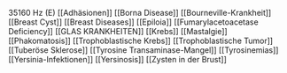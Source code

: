 35160 Hz (E)
[[Adhäsionen]]
[[Borna Disease]]
[[Bourneville-Krankheit]]
[[Breast Cyst]]
[[Breast Diseases]]
[[Epiloia]]
[[Fumarylacetoacetase Deficiency]]
[[GLAS KRANKHEITEN]]
[[Krebs]]
[[Mastalgie]]
[[Phakomatosis]]
[[Trophoblastische Krebs]]
[[Trophoblastische Tumor]]
[[Tuberöse Sklerose]]
[[Tyrosine Transaminase-Mangel]]
[[Tyrosinemias]]
[[Yersinia-Infektionen]]
[[Yersinosis]]
[[Zysten in der Brust]]